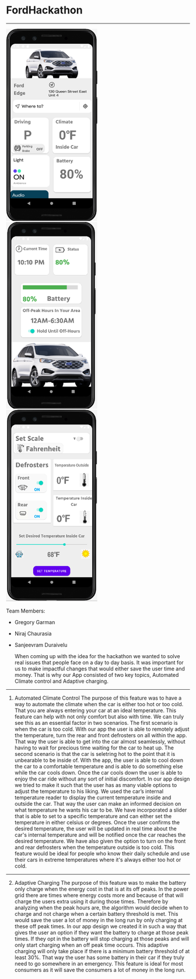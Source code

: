 # FordHackathon
-------------------------------------------------------------------------------------------------------------------------------
<img src="https://github.com/Gregbgarman/FordHackathon/blob/master/homesnap.PNG" width=250> &nbsp;&nbsp; &nbsp;  <img src="https://github.com/Gregbgarman/FordHackathon/blob/master/batterysnap.PNG" width=250> &nbsp;&nbsp; &nbsp; <img src="https://github.com/Gregbgarman/FordHackathon/blob/master/tempsnap.PNG" width=250><br>




Team Members:
- Gregory Garman
- Niraj Chaurasia
- Sanjeevram Duraivelu

    When coming up with the idea for the hackathon we wanted to solve real issues that people face on a day to day basis. It was important for us to make impactful changes that would either save the user time and money. That is why our App consisted of two key topics, Automated Climate control and Adaptive charging. 
-------------------------------------------------------------------------------------------------------------------------------
1) Automated Climate Control
    The purpose of this feature was to have a way to automate the climate when the car is either too hot or too cold. That you are always entering your car at an ideal temperature. This feature can help with not only comfort but also with time. We can truly see this as an essential factor in two scenarios. The first scenario is when the car is too cold. With our app the user is able to remotely adjust the temperature, turn the rear and front defrosters on all within the app. That way the user is able to get into the car almost seamlessly, without having to wait for precious time waiting for the car to heat up. The second scenario is that the car is seletring hot to the point that it is unbearable to be inside of. With the app, the user is able to cool down the car to a comfortable temperature and is able to do something else while the car cools down. Once the car cools down the user is able to enjoy the car ride without any sort of initial discomfort.
    In our app design we tried to make it such that the user has as many viable options to adjust the temperature to his liking. We used the car’s internal temperature reader to display the current temperature inside and outside the car. That way the user can make an informed decision on what temperature he wants his car to be. We have incorporated a slider that is able to set to a specific temperature and can either set the temperature in either celsius or degrees. Once the user confirms the desired temperature, the user will be updated in real time about the car's internal temperature and will be notified once the car reaches the desired temperature. We have also given the option to turn on the front and rear defrosters when the temperature outside is too cold.
    This feature would be ideal for people who know their daily schedule and use their cars in extreme temperatures where it's always either too hot or cold.
-------------------------------------------------------------------------------------------------------------------------------
2) Adaptive Charging
    The purpose of this feature was to make the battery only charge when the energy cost in that is at its off peaks. In the power grid there are times where energy costs more and because of that will charge the users extra using it during those times. Therefore by analyzing when the peak hours are, the algorithm would decide when to charge and not charge when a certain battery threshold is met. This would save the user a lot of money in the long run by only charging at these off peak times. 
    In our app design we created it in such a way that gives the user an option if they want the battery to charge at those peak times. If they opt in the battery will stop charging at those peaks and will only start charging when an off peak time occurs. This adaptive charging will only take place if there is a minimum battery threshold of at least 30%. That way the user has some battery in their car if they truly need to go somewhere in an emergency.
    This feature is ideal for most consumers as it will save the consumers a lot of money in the long run.

